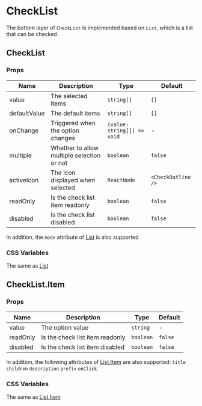 # CheckList

<code src="./demos/demo1.tsx"></code>

The bottom layer of `CheckList` is implemented based on `List`, which is a list that can be checked.

## CheckList

### Props

| Name         | Description                                | Type                        | Default            |
| ------------ | ------------------------------------------ | --------------------------- | ------------------ |
| value        | The selected items                         | `string[]`                  | `[]`               |
| defaultValue | The default items                          | `string[]`                  | `[]`               |
| onChange     | Triggered when the option changes          | `(value: string[]) => void` | -                  |
| multiple     | Whether to allow multiple selection or not | `boolean`                   | `false`            |
| activeIcon   | The icon displayed when selected           | `ReactNode`                 | `<CheckOutline />` |
| readOnly     | Is the check list item readonly            | `boolean`                   | `false`            |
| disabled     | Is the check list disabled                 | `boolean`                   | `false`            |

In addition, the `mode` attribute of [List](./list) is also supported

### CSS Variables

The same as [List](./list/#list-2)

## CheckList.Item

### Props

| Name     | Description                     | Type      | Default |
| -------- | ------------------------------- | --------- | ------- |
| value    | The option value                | `string`  | -       |
| readOnly | Is the check list item readonly | `boolean` | `false` |
| disabled | Is the check list item disabled | `boolean` | `false` |

In addition, the following attributes of [List.Item](./list) are also supported: `title` `children` `description` `prefix` `onClick`

### CSS Variables

The same as [List.Item](./list/#listitem-1)
